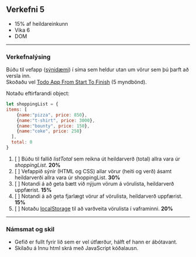 ## Verkefni 5 
- 15% af heildareinkunn
- Vika 6
- DOM

---

### Verkefnalýsing

Búðu til vefapp ([sýnidæmi](https://javascriptbook.com/code/c06/mutation.html)) í síma sem heldur utan um vörur sem þú þarft að versla inn.  
Skoðaðu vel [Todo App From Start To Finish](https://codingthesmartway.com/building-a-vanilla-javascript-todo-app-from-start-to-finish-ep-1-introduction-project-setup/) (5 myndbönd).

Notaðu eftirfarandi object:

```javascript
let shoppingList = {
items: [
    {name:"pizza", price: 850},
    {name:"t-shirt", price: 3000},
    {name:"bounty", price: 150},
    {name:"coke", price: 250}
  ],
  total: 0
}
```
1. [ ] Búðu til fallið _listTotal_ sem reikna út heildarverð (total) allra vara úr _shoppingList_. **20%**
1. [ ] Vefappið sýnir (HTML og CSS) allar vörur (heiti og verð) ásamt heildarverði allra vara úr shoppingList. **30%**
1. [ ] Notandi á að geta bætt við nýjum vörum á vörulista, heildarverð uppfærist. **15%**
1. [ ] Notandi á að geta fjarlægt vörur af vörulista, heildarverð uppfærist. **15%**
1. [ ] Notaðu [localStorage](https://github.com/GunnarThorunnarson/FORR3JS05DU/wiki/Web-Storage) til að varðveita vörulista í vaframinni. **20%**

---

### Námsmat og skil	
* Gefið er fullt fyrir lið sem er vel útfærður, hálft ef hann er ábótavant. 
* Skilaðu á Innu html skrá með JavaScript kóðalausn.

<!-- Búðu til fallið _listTotal_ sem tekur objectið _shoppingList_ sem færibreytu (argument). Fallið á að reikna út heildarverð (total) allra vara. -->
